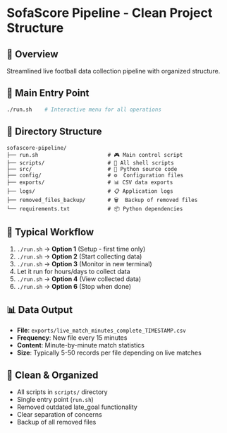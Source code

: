 # SofaScore Pipeline - Clean Project Structure

## 🎯 Overview
Streamlined live football data collection pipeline with organized structure.

## 🚀 Main Entry Point
```bash
./run.sh    # Interactive menu for all operations
```

## 📁 Directory Structure
```
sofascore-pipeline/
├── run.sh                      # 🎮 Main control script
├── scripts/                    # 📜 All shell scripts
├── src/                        # 🐍 Python source code  
├── config/                     # ⚙️  Configuration files
├── exports/                    # 📊 CSV data exports
├── logs/                       # 📋 Application logs
├── removed_files_backup/       # 🗑️  Backup of removed files
└── requirements.txt            # 📦 Python dependencies
```

## 🔄 Typical Workflow
1. `./run.sh` → **Option 1** (Setup - first time only)
2. `./run.sh` → **Option 2** (Start collecting data)
3. `./run.sh` → **Option 3** (Monitor in new terminal)
4. Let it run for hours/days to collect data
5. `./run.sh` → **Option 4** (View collected data)
6. `./run.sh` → **Option 6** (Stop when done)

## 📊 Data Output
- **File**: `exports/live_match_minutes_complete_TIMESTAMP.csv`
- **Frequency**: New file every 15 minutes
- **Content**: Minute-by-minute match statistics
- **Size**: Typically 5-50 records per file depending on live matches

## 🎯 Clean & Organized
- All scripts in `scripts/` directory
- Single entry point (`run.sh`)
- Removed outdated late_goal functionality
- Clear separation of concerns
- Backup of all removed files
